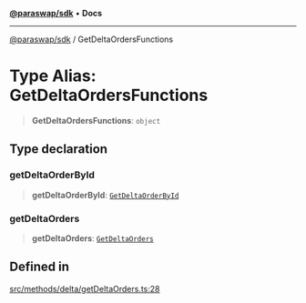 [**@paraswap/sdk**](../README.md) • **Docs**

***

[@paraswap/sdk](../globals.md) / GetDeltaOrdersFunctions

# Type Alias: GetDeltaOrdersFunctions

> **GetDeltaOrdersFunctions**: `object`

## Type declaration

### getDeltaOrderById

> **getDeltaOrderById**: [`GetDeltaOrderById`](../-internal-/type-aliases/GetDeltaOrderById.md)

### getDeltaOrders

> **getDeltaOrders**: [`GetDeltaOrders`](../-internal-/type-aliases/GetDeltaOrders.md)

## Defined in

[src/methods/delta/getDeltaOrders.ts:28](https://github.com/paraswap/paraswap-sdk/blob/master/src/methods/delta/getDeltaOrders.ts#L28)
